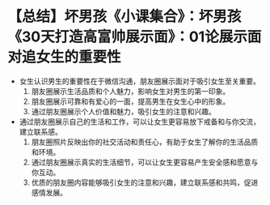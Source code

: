 # 【总结】坏男孩《小课集合》：坏男孩《30天打造高富帅展示面》：01论展示面对追女生的重要性

-   女生认识男生的重要性在于微信沟通，朋友圈展示面对于吸引女生至关重要。
    1.  朋友圈展示生活品质和个人魅力，影响女生对男生的第一印象。
    2.  朋友圈展示可靠和有爱心的一面，提高男生在女生心中的形象。
    3.  通过朋友圈展示个人价值和魅力，吸引女生的注意和兴趣。
-   通过朋友圈展示自己的生活和工作，可以让女生更容易放下戒备和与你交流，建立联系感。
    1.  朋友圈照片反映出你的社交活动和责任心，有助于女生了解你的生活品质和环境。
    2.  通过朋友圈展示真实的生活细节，可以让女生更容易产生安全感和愿意与你互动。
    3.  优质的朋友圈内容能够吸引女生的注意和兴趣，建立联系感和共鸣，促进感情发展。